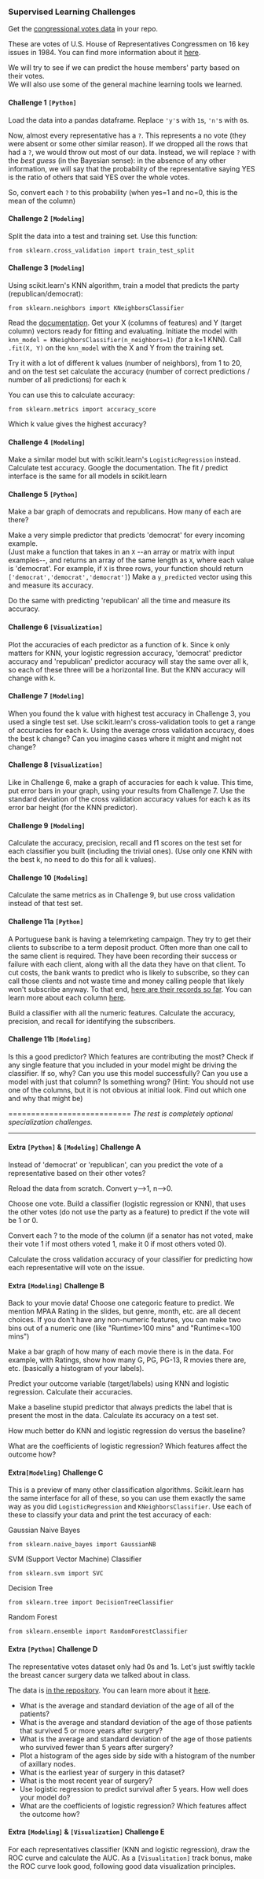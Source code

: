 ### Supervised Learning Challenges


Get the [congressional votes data](house-votes-84.csv) in your repo.

These are votes of U.S. House of Representatives Congressmen on 16 key
issues in 1984. You can find more information about it [here](house-votes-84-description.txt).

We will try to see if we can predict the house members' party based on
their votes.   
We will also use some of the general machine learning tools we learned.

#### Challenge 1 `[Python]`
Load the data into a pandas dataframe. Replace `'y'`s with `1`s, `'n'`s with
`0`s.

Now, almost every representative has a `?`. This represents a no vote
(they were absent or some other similar reason). If we dropped all the
rows that had a `?`, we would throw out most of our data. Instead, we
will replace `?` with the _best guess_ (in the Bayesian sense): in the
absence of any other information, we will say that the probability of
the representative saying YES is the ratio of others that said YES
over the whole votes.

So, convert each `?` to this probability (when yes=1 and no=0, this is
the mean of the column)

#### Challenge 2 `[Modeling]`
Split the data into a test and training set. Use this
function:

    from sklearn.cross_validation import train_test_split

#### Challenge 3 `[Modeling]`
Using scikit.learn's KNN algorithm, train a model that predicts the
party (republican/democrat):

    from sklearn.neighbors import KNeighborsClassifier

Read the [documentation](http://scikit-learn.org/stable/modules/generated/sklearn.neighbors.KNeighborsClassifier.html). 
Get your X (columns of features) and Y (target column) vectors ready for fitting and evaluating. 
Initiate the model with `knn_model = KNeighborsClassifier(n_neighbors=1)` (for a k=1 KNN). 
Call `.fit(X, Y)` on the `knn_model` with the X and Y from the training set.

Try it with a lot of different k values (number of neighbors), from 1
to 20, and on the test set calculate the accuracy (number of correct
predictions / number of all predictions) for each k

You can use this to calculate accuracy:

    from sklearn.metrics import accuracy_score

Which k value gives the highest accuracy?

#### Challenge 4 `[Modeling]`
Make a similar model but with scikit.learn's `LogisticRegression` instead. Calculate
test accuracy. Google the documentation. The fit / predict interface is the same for all models in scikit.learn


#### Challenge 5 `[Python]`
Make a bar graph of democrats and republicans. How many of each are
there?

Make a very simple predictor that predicts 'democrat' for every
incoming example.   
(Just make a function that takes in an `X`  --an array or matrix with
input examples--, and returns an array of the same length as `X`, where
each value is 'democrat'. For example, if `X` is three rows, your
function should return `['democrat','democrat','democrat']`) Make a
`y_predicted` vector using this and measure its accuracy.

Do the same with predicting 'republican' all the time and measure its
accuracy.

#### Challenge 6 `[Visualization]`
Plot the accuracies of each predictor as a function of k. Since k only matters for KNN,
your logistic regression accuracy, 'democrat' predictor accuracy and
'republican' predictor accuracy will stay the same over all k, so each
of these three will be a horizontal line. But the KNN accuracy will
change with k.

#### Challenge 7 `[Modeling]`
When you found the k value with highest test accuracy in Challenge 3, you used a single test set. 
Use scikit.learn's cross-validation tools to get a range of accuracies for each k. 
Using the average cross validation accuracy, does the best k change? 
Can you imagine cases where it might and might not change?

#### Challenge 8 `[Visualization]`
Like in Challenge 6, make a graph of  accuracies for each k value. 
This time, put error bars in your graph, using your results from Challenge 7.
Use the standard deviation of the cross validation accuracy values for each k as its error bar height (for the KNN predictor).

#### Challenge 9 `[Modeling]`
Calculate the accuracy, precision, recall and f1 scores on the test set for each classifier you built (including the trivial ones).
(Use only one KNN with the best k, no need to do this for all k values).

#### Challenge 10 `[Modeling]`
Calculate the same metrics as in Challenge 9, but use cross validation instead of that test set.

#### Challenge 11a `[Python]`
A Portuguese bank is having a telemrketing campaign. They try to get their clients to subscribe to a term deposit product. Often more than one call to the same client is required. They have been recording their success or failure with each client, along with all the data they have on that client. To cut costs, the bank wants to predict who is likely to subscribe, so they can call those clients and not waste time and money calling people that likely won't subscribe anyway. To that end, [here are their records so far](https://github.com/thisismetis/capitalone-pilottwo/blob/master/project_2/data/bank/bank.csv). You can learn more about each column [here](https://github.com/thisismetis/capitalone-pilottwo/blob/master/project_2/data/bank/bank-description.md).

Build a  classifier with all the numeric features. Calculate the accuracy, precision, and recall for identifying the subscribers.

#### Challenge 11b `[Modeling]`
Is this a good predictor? Which features are contributing the most? Check if any single feature that you included in your model might be driving the classifier. If so, why? Can you use this model successfully? Can you use a model with just that column? Is something wrong? (Hint: You should not use one of the columns, but it is not obvious at initial look. Find out which one and why that might be)


===========================
_The rest is completely optional specialization challenges._



-----



#### Extra `[Python]` & `[Modeling]` Challenge A

Instead of 'democrat' or 'republican', can you predict the vote of a
representative based on their other votes?

Reload the data from scratch. Convert y-->1, n-->0.

Choose one vote. Build a classifier (logistic regression or KNN), that
uses the other votes (do not use the party as a feature) to predict if
the vote will be 1 or 0.

Convert each ? to the mode of the column (if a senator has not voted,
make their vote 1 if most others voted 1, make it 0 if most others
voted 0).

Calculate the cross validation accuracy of your classifier for
predicting how each representative will vote on the issue.


#### Extra `[Modeling]` Challenge B

Back to your movie data! Choose one categoric feature to predict. 
We mention MPAA Rating in the slides, but genre, month, etc. are all decent choices. If
you don't have any non-numeric features, you can make two bins out of
a numeric one (like "Runtime>100 mins" and "Runtime<=100 mins")

Make a bar graph of how many of each movie there is in the data. For
example, with Ratings, show how many G, PG, PG-13, R movies there are,
etc. (basically a histogram of your labels).

Predict your outcome variable (target/labels) using KNN and logistic
regression. Calculate their accuracies.

Make a baseline stupid predictor that always predicts the label that
is present the most in the data. Calculate its accuracy on a test set.

How much better do KNN and logistic regression do versus the baseline?

What are the coefficients of logistic regression? Which features
affect the outcome how?


#### Extra`[Modeling]` Challenge C

This is a preview of many other classification algorithms. Scikit.learn has the same interface for all of these, so you
can use them exactly the same way as you did `LogisticRegression` and
`KNeighborsClassifier`. Use each of these to classify your data and
print the test accuracy of each:

Gaussian Naive Bayes

    from sklearn.naive_bayes import GaussianNB


SVM (Support Vector Machine) Classifier

    from sklearn.svm import SVC


Decision Tree

    from sklearn.tree import DecisionTreeClassifier


Random Forest

    from sklearn.ensemble import RandomForestClassifier

#### Extra `[Python]` Challenge D

The representative votes dataset
only had 0s and 1s. Let's just swiftly tackle the breast cancer
surgery data we talked about in class.

The data is [in the repository](haberman.csv). You can learn more about it [here](https://archive.ics.uci.edu/ml/datasets/Haberman%27s+Survival).

- What is the average and standard deviation of the age of all of the
patients?
- What is the average and standard deviation of the age of those
patients that survived 5 or more years after surgery?
- What is the average and standard deviation of the age of those
patients who survived fewer than 5 years after surgery?
- Plot a histogram of the ages side by side with a histogram of the
number of axillary nodes.
- What is the earliest year of surgery in this dataset?
- What is the most recent year of surgery?
- Use logistic regression to predict survival after 5 years. How well
does your model do?
- What are the coefficients of logistic regression? Which features
affect the outcome how?


#### Extra `[Modeling]` & `[Visualization]` Challenge E
For each representatives classifier (KNN and logistic regression), draw the ROC curve and calculate the AUC.
As a `[Visualitation]` track bonus, make the ROC curve look good, following good data visualization principles.

